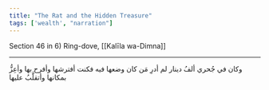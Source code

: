 ```yaml
---
title: "The Rat and the Hidden Treasure"
tags: ['wealth', "narration"]
---
```


 Section 46 in 6) Ring-dove, [[Kalīla wa-Dimna]]

---
وكان في جُحري ألفُ دينار لم أدرِ مَن كان وضعها فيه فكنت أفترشها وأفرح بها وأعِزُّ بمكانها وأتقلَّبُ عليها
